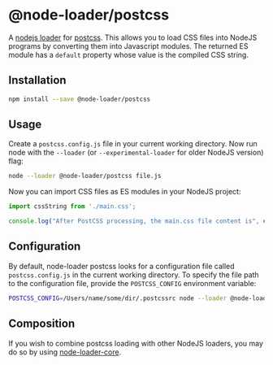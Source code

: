# @node-loader/postcss

A [nodejs loader](https://nodejs.org/dist/latest-v13.x/docs/api/esm.html#esm_experimental_loaders) for [postcss](https://postcss.org/). This allows you to load CSS files into NodeJS programs by converting them into Javascript modules. The returned ES module has a `default` property whose value is the compiled CSS string.

## Installation

```sh
npm install --save @node-loader/postcss
```

## Usage

Create a `postcss.config.js` file in your current working directory.  Now run node with the `--loader` (or `--experimental-loader` for older NodeJS version) flag:

```sh
node --loader @node-loader/postcss file.js
```

Now you can import CSS files as ES modules in your NodeJS project:

```js
import cssString from './main.css';

console.log("After PostCSS processing, the main.css file content is", cssString);
```

## Configuration

By default, node-loader postcss looks for a configuration file called `postcss.config.js` in the current working directory. To specify the file path to the configuration file, provide the `POSTCSS_CONFIG` environment variable:

```sh
POSTCSS_CONFIG=/Users/name/some/dir/.postcssrc node --loader @node-loader/postcss file.js
```

## Composition

If you wish to combine postcss loading with other NodeJS loaders, you may do so by using [node-loader-core](https://github.com/node-loader/node-loader-core).

